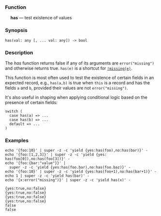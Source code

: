 ### Function

&emsp; **has** &mdash; test existence of values

### Synopsis

```
has(val: any [, ... val: any]) -> bool
```

### Description

The _has_ function returns false if any of its arguments are `error("missing")`
and otherwise returns true.
`has(e)` is a shortcut for [`!missing(e)`](missing.md).

This function is most often used to test the existence of certain fields in an
expected record, e.g., `has(a,b)` is true when `this` is a record and has
the fields `a` and `b`, provided their values are not `error("missing")`.

It's also useful in shaping when applying conditional logic based on the
presence of certain fields:
```
switch (
  case has(a) => ...
  case has(b) => ...
  default => ...
)
```

### Examples

```mdtest-command
echo '{foo:10}' | super -z -c 'yield {yes:has(foo),no:has(bar)}' -
echo '{foo:[1,2,3]}' | super -z -c 'yield {yes: has(foo[0]),no:has(foo[3])}' -
echo '{foo:{bar:"value"}}' |
  super -z -c 'yield {yes:has(foo.bar),no:has(foo.baz)}' -
echo '{foo:10}' | super -z -c 'yield {yes:has(foo+1),no:has(bar+1)}' -
echo 1 | super -z -c 'yield has(bar)' -
echo '{x:error("missing")}' | super -z -c 'yield has(x)' -
```

```mdtest-output
{yes:true,no:false}
{yes:true,no:false}
{yes:true,no:false}
{yes:true,no:false}
false
false
```
